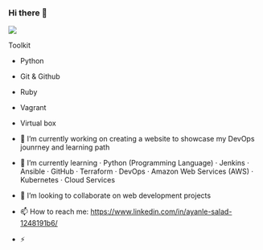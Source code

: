 ### Hi there 👋



![](https://komarev.com/ghpvc/?username=ASalad42&color=brightgreen)

Toolkit 
- Python 
- Git & Github
- Ruby
- Vagrant
- Virtual box

- 🔭 I’m currently working on creating a website to showcase my DevOps jounrney and learning path 
- 🌱 I’m currently learning · Python (Programming Language) · Jenkins · Ansible · GitHub · Terraform · DevOps · Amazon Web Services (AWS) · Kubernetes · Cloud Services 
- 👯 I’m looking to collaborate on web development projects 
- 📫 How to reach me: https://www.linkedin.com/in/ayanle-salad-1248191b6/
- ⚡ 
